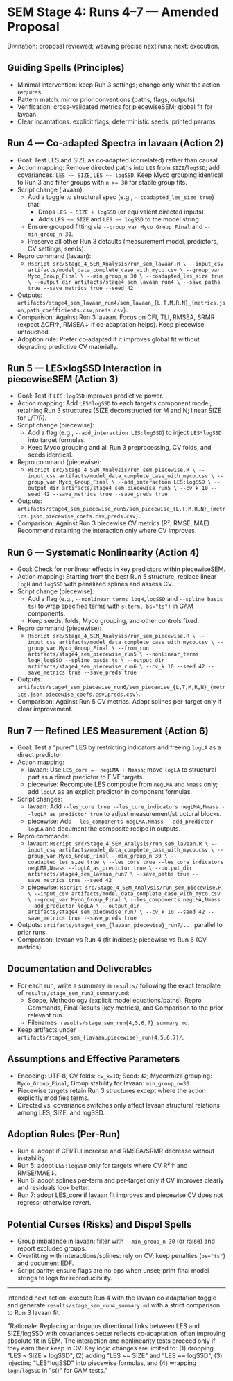 # SEM Stage 4: Runs 4–7 — Amended Proposal

Divination: proposal reviewed; weaving precise next runs; next: execution.

## Guiding Spells (Principles)
- Minimal intervention: keep Run 3 settings; change only what the action requires.
- Pattern match: mirror prior conventions (paths, flags, outputs).
- Verification: cross-validated metrics for piecewiseSEM; global fit for lavaan.
- Clear incantations: explicit flags, deterministic seeds, printed params.

## Run 4 — Co‑adapted Spectra in lavaan (Action 2)
- Goal: Test LES and SIZE as co‑adapted (correlated) rather than causal.
- Action mapping: Remove directed paths into `LES` from `SIZE`/`logSSD`; add covariances: `LES ~~ SIZE`, `LES ~~ logSSD`. Keep Myco grouping identical to Run 3 and filter groups with `n >= 30` for stable group fits.
- Script change (lavaan):
  - Add a toggle to structural spec (e.g., `--coadapted_les_size true`) that:
    - Drops `LES ~ SIZE + logSSD` (or equivalent directed inputs).
    - Adds `LES ~~ SIZE` and `LES ~~ logSSD` to the model string.
  - Ensure grouped fitting via `--group_var Myco_Group_Final` and `--min_group_n 30`.
  - Preserve all other Run 3 defaults (measurement model, predictors, CV settings, seeds).
- Repro command (lavaan):
  - `Rscript src/Stage_4_SEM_Analysis/run_sem_lavaan.R \
    --input_csv artifacts/model_data_complete_case_with_myco.csv \
    --group_var Myco_Group_Final \
    --min_group_n 30 \
    --coadapted_les_size true \
    --output_dir artifacts/stage4_sem_lavaan_run4 \
    --save_paths true --save_metrics true --seed 42`
- Outputs: `artifacts/stage4_sem_lavaan_run4/sem_lavaan_{L,T,M,R,N}_{metrics.json,path_coefficients.csv,preds.csv}`.
- Comparison: Against Run 3 lavaan. Focus on CFI, TLI, RMSEA, SRMR (expect ΔCFI↑, RMSEA↓ if co‑adaptation helps). Keep piecewise untouched.
- Adoption rule: Prefer co‑adapted if it improves global fit without degrading predictive CV materially.

## Run 5 — LES×logSSD Interaction in piecewiseSEM (Action 3)
- Goal: Test if `LES:logSSD` improves predictive power.
- Action mapping: Add `LES*logSSD` to each target’s component model, retaining Run 3 structures (SIZE deconstructed for M and N; linear SIZE for L/T/R).
- Script change (piecewise):
  - Add a flag (e.g., `--add_interaction LES:logSSD`) to inject `LES*logSSD` into target formulas.
  - Keep Myco grouping and all Run 3 preprocessing, CV folds, and seeds identical.
- Repro command (piecewise):
  - `Rscript src/Stage_4_SEM_Analysis/run_sem_piecewise.R \
    --input_csv artifacts/model_data_complete_case_with_myco.csv \
    --group_var Myco_Group_Final \
    --add_interaction LES:logSSD \
    --output_dir artifacts/stage4_sem_piecewise_run5 \
    --cv_k 10 --seed 42 --save_metrics true --save_preds true`
- Outputs: `artifacts/stage4_sem_piecewise_run5/sem_piecewise_{L,T,M,R,N}_{metrics.json,piecewise_coefs.csv,preds.csv}`.
- Comparison: Against Run 3 piecewise CV metrics (R², RMSE, MAE). Recommend retaining the interaction only where CV improves.

## Run 6 — Systematic Nonlinearity (Action 4)
- Goal: Check for nonlinear effects in key predictors within piecewiseSEM.
- Action mapping: Starting from the best Run 5 structure, replace linear `logH` and `logSSD` with penalized splines and assess CV.
- Script change (piecewise):
  - Add a flag (e.g., `--nonlinear_terms logH,logSSD` and `--spline_basis ts`) to wrap specified terms with `s(term, bs="ts")` in GAM components.
  - Keep seeds, folds, Myco grouping, and other controls fixed.
- Repro command (piecewise):
  - `Rscript src/Stage_4_SEM_Analysis/run_sem_piecewise.R \
    --input_csv artifacts/model_data_complete_case_with_myco.csv \
    --group_var Myco_Group_Final \
    --from_run artifacts/stage4_sem_piecewise_run5 \
    --nonlinear_terms logH,logSSD --spline_basis ts \
    --output_dir artifacts/stage4_sem_piecewise_run6 \
    --cv_k 10 --seed 42 --save_metrics true --save_preds true`
- Outputs: `artifacts/stage4_sem_piecewise_run6/sem_piecewise_{L,T,M,R,N}_{metrics.json,piecewise_coefs.csv,preds.csv}`.
- Comparison: Against Run 5 CV metrics. Adopt splines per-target only if clear improvement.

## Run 7 — Refined LES Measurement (Action 6)
- Goal: Test a “purer” LES by restricting indicators and freeing `logLA` as a direct predictor.
- Action mapping:
  - lavaan: Use `LES_core =~ negLMA + Nmass`; move `logLA` to structural part as a direct predictor to EIVE targets.
  - piecewise: Recompute LES composite from `negLMA` and `Nmass` only; add `logLA` as an explicit predictor in component formulas.
- Script changes:
  - lavaan: Add `--les_core true --les_core_indicators negLMA,Nmass --logLA_as_predictor true` to adjust measurement/structural blocks.
  - piecewise: Add `--les_components negLMA,Nmass --add_predictor logLA` and document the composite recipe in outputs.
- Repro commands:
  - lavaan: `Rscript src/Stage_4_SEM_Analysis/run_sem_lavaan.R \
      --input_csv artifacts/model_data_complete_case_with_myco.csv \
      --group_var Myco_Group_Final --min_group_n 30 \
      --coadapted_les_size true \
      --les_core true --les_core_indicators negLMA,Nmass --logLA_as_predictor true \
      --output_dir artifacts/stage4_sem_lavaan_run7 \
      --save_paths true --save_metrics true --seed 42`
  - piecewise: `Rscript src/Stage_4_SEM_Analysis/run_sem_piecewise.R \
      --input_csv artifacts/model_data_complete_case_with_myco.csv \
      --group_var Myco_Group_Final \
      --les_components negLMA,Nmass --add_predictor logLA \
      --output_dir artifacts/stage4_sem_piecewise_run7 \
      --cv_k 10 --seed 42 --save_metrics true --save_preds true`
- Outputs: `artifacts/stage4_sem_{lavaan,piecewise}_run7/...` parallel to prior runs.
- Comparison: lavaan vs Run 4 (fit indices); piecewise vs Run 6 (CV metrics).

## Documentation and Deliverables
- For each run, write a summary in `results/` following the exact template of `results/stage_sem_run3_summary.md`:
  - Scope, Methodology (explicit model equations/paths), Repro Commands, Final Results (key metrics), and Comparison to the prior relevant run.
  - Filenames: `results/stage_sem_run{4,5,6,7}_summary.md`.
- Keep artifacts under `artifacts/stage4_sem_{lavaan,piecewise}_run{4,5,6,7}/`.

## Assumptions and Effective Parameters
- Encoding: UTF‑8; CV folds: `cv_k=10`; Seed: `42`; Mycorrhiza grouping: `Myco_Group_Final`; Group stability for lavaan: `min_group_n=30`.
- Piecewise targets retain Run 3 structures except where the action explicitly modifies terms.
- Directed vs. covariance switches only affect lavaan structural relations among LES, SIZE, and logSSD.

## Adoption Rules (Per‑Run)
- Run 4: adopt if CFI/TLI increase and RMSEA/SRMR decrease without instability.
- Run 5: adopt `LES:logSSD` only for targets where CV R²↑ and RMSE/MAE↓.
- Run 6: adopt splines per‑term and per‑target only if CV improves clearly and residuals look better.
- Run 7: adopt LES_core if lavaan fit improves and piecewise CV does not regress; otherwise revert.

## Potential Curses (Risks) and Dispel Spells
- Group imbalance in lavaan: filter with `--min_group_n 30` (or raise) and report excluded groups.
- Overfitting with interactions/splines: rely on CV; keep penalties (`bs="ts"`) and document EDF.
- Script parity: ensure flags are no‑ops when unset; print final model strings to logs for reproducibility.

---

Intended next action: execute Run 4 with the lavaan co‑adaptation toggle and generate `results/stage_sem_run4_summary.md` with a strict comparison to Run 3 lavaan fit.

"Rationale: Replacing ambiguous directional links between LES and SIZE/logSSD with covariances better reflects co‑adaptation, often improving absolute fit in SEM. The interaction and nonlinearity tests proceed only if they earn their keep in CV. Key logic changes are limited to: (1) dropping "LES ~ SIZE + logSSD", (2) adding "LES ~~ SIZE" and "LES ~~ logSSD", (3) injecting "LES*logSSD" into piecewise formulas, and (4) wrapping `logH`/`logSSD` in "s()" for GAM tests."
